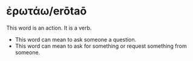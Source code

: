 # ἐρωτάω/erōtaō
This word is an action. It is a verb.

* This word can mean to ask someone a question.
* This word can mean to ask for something or request something from someone.
